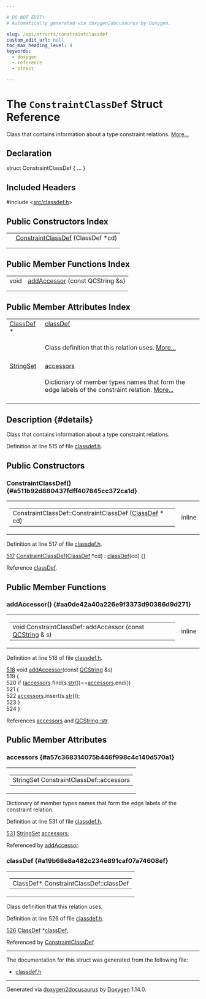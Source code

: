 ```yaml
---

# DO NOT EDIT!
# Automatically generated via doxygen2docusaurus by Doxygen.

slug: /api/structs/constraintclassdef
custom_edit_url: null
toc_max_heading_level: 4
keywords:
  - doxygen
  - reference
  - struct

---
```


<div class="doxyPage">

# The `ConstraintClassDef` Struct Reference

<p>Class that contains information about a type constraint relations. <a href="#details">More...</a></p>

## Declaration

<div class="doxyDeclaration">
struct ConstraintClassDef { ... }
</div>

## Included Headers

<div class="doxyIncludesList">#include &lt;<a href="/web-doxygen/docs/api/files/src/classdef-h">src/classdef.h</a>&gt;
</div>

## Public Constructors Index

<table class="doxyMembersIndex">

<tr class="doxyMemberIndexItem">
<td class="doxyMemberIndexItemType" align="left" valign="top"></td>
<td class="doxyMemberIndexItemName" align="left" valign="top"><a href="#a511b92d880437fdff407845cc372ca1d">ConstraintClassDef</a> (ClassDef *cd)</td>
</tr>
<tr class="doxyMemberIndexDescription">
<td class="doxyMemberIndexDescriptionLeft"></td>
<td class="doxyMemberIndexDescriptionRight">
</td>
</tr>
<tr class="doxyMemberIndexSeparator">
<td class="doxyMemberIndexSeparator" colspan="2"></td>
</tr>

</table>

## Public Member Functions Index

<table class="doxyMembersIndex">

<tr class="doxyMemberIndexItem">
<td class="doxyMemberIndexItemType" align="left" valign="top">void</td>
<td class="doxyMemberIndexItemName" align="left" valign="top"><a href="#aa0de42a40a226e9f3373d90386d9d271">addAccessor</a> (const QCString &amp;s)</td>
</tr>
<tr class="doxyMemberIndexDescription">
<td class="doxyMemberIndexDescriptionLeft"></td>
<td class="doxyMemberIndexDescriptionRight">
</td>
</tr>
<tr class="doxyMemberIndexSeparator">
<td class="doxyMemberIndexSeparator" colspan="2"></td>
</tr>

</table>

## Public Member Attributes Index

<table class="doxyMembersIndex">

<tr class="doxyMemberIndexItem">
<td class="doxyMemberIndexItemType" align="left" valign="top"><a href="/web-doxygen/docs/api/classes/classdef">ClassDef</a> *</td>
<td class="doxyMemberIndexItemName" align="left" valign="top"><a href="#a19b68e8a482c234e891caf07a74608ef">classDef</a></td>
</tr>
<tr class="doxyMemberIndexDescription">
<td class="doxyMemberIndexDescriptionLeft"></td>
<td class="doxyMemberIndexDescriptionRight">
<p>Class definition that this relation uses. <a href="#a19b68e8a482c234e891caf07a74608ef">More...</a></p>
</td>
</tr>
<tr class="doxyMemberIndexSeparator">
<td class="doxyMemberIndexSeparator" colspan="2"></td>
</tr>

<tr class="doxyMemberIndexItem">
<td class="doxyMemberIndexItemType" align="left" valign="top"><a href="/web-doxygen/docs/api/files/src/containers-h/#a0bc125fc346e538d66d5ea1c33428f00">StringSet</a></td>
<td class="doxyMemberIndexItemName" align="left" valign="top"><a href="#a57c368314075b446f998c4c140d570a1">accessors</a></td>
</tr>
<tr class="doxyMemberIndexDescription">
<td class="doxyMemberIndexDescriptionLeft"></td>
<td class="doxyMemberIndexDescriptionRight">
<p>Dictionary of member types names that form the edge labels of the constraint relation. <a href="#a57c368314075b446f998c4c140d570a1">More...</a></p>
</td>
</tr>
<tr class="doxyMemberIndexSeparator">
<td class="doxyMemberIndexSeparator" colspan="2"></td>
</tr>

</table>

## Description {#details}

<p>Class that contains information about a type constraint relations.</p>

<p>Definition at line 515 of file <a href="/web-doxygen/docs/api/files/src/classdef-h">classdef.h</a>.</p>


<div class="doxySectionDef">

## Public Constructors

### ConstraintClassDef() {#a511b92d880437fdff407845cc372ca1d}

<div class="doxyMemberItem">
<div class="doxyMemberProto">
<table class="doxyMemberLabels">
<tr class="doxyMemberLabels">
<td class="doxyMemberLabelsLeft">
<table class="doxyMemberName">
<tr>
<td class="doxyMemberName">ConstraintClassDef::ConstraintClassDef (<a href="/web-doxygen/docs/api/classes/classdef">ClassDef</a> * cd)</td>
</tr>
</table>
</td>
<td class="doxyMemberLabelsRight">
<span class="doxyMemberLabels">
<span class="doxyMemberLabel inline">inline</span>
</span>
</td>
</tr>
</table>
</div>
<div class="doxyMemberDoc">



<p>Definition at line 517 of file <a href="/web-doxygen/docs/api/files/src/classdef-h">classdef.h</a>.</p>


<div class="doxyProgramListing">

<div class="doxyCodeLine"><span class="doxyLineNumber"><a href="#a511b92d880437fdff407845cc372ca1d">517</a></span><span class="doxyLineContent"><span class="doxyHighlight">  <a href="#a511b92d880437fdff407845cc372ca1d">ConstraintClassDef</a>(<a href="/web-doxygen/docs/api/classes/classdef">ClassDef</a> *cd) : <a href="#a19b68e8a482c234e891caf07a74608ef">classDef</a>(cd) {}</span></span></div>

</div>


<p>Reference <a href="#a19b68e8a482c234e891caf07a74608ef">classDef</a>.</p>

</div>
</div>

</div>

<div class="doxySectionDef">

## Public Member Functions

### addAccessor() {#aa0de42a40a226e9f3373d90386d9d271}

<div class="doxyMemberItem">
<div class="doxyMemberProto">
<table class="doxyMemberLabels">
<tr class="doxyMemberLabels">
<td class="doxyMemberLabelsLeft">
<table class="doxyMemberName">
<tr>
<td class="doxyMemberName">void ConstraintClassDef::addAccessor (const <a href="/web-doxygen/docs/api/classes/qcstring">QCString</a> &amp; s)</td>
</tr>
</table>
</td>
<td class="doxyMemberLabelsRight">
<span class="doxyMemberLabels">
<span class="doxyMemberLabel inline">inline</span>
</span>
</td>
</tr>
</table>
</div>
<div class="doxyMemberDoc">



<p>Definition at line 518 of file <a href="/web-doxygen/docs/api/files/src/classdef-h">classdef.h</a>.</p>


<div class="doxyProgramListing">

<div class="doxyCodeLine"><span class="doxyLineNumber"><a href="#aa0de42a40a226e9f3373d90386d9d271">518</a></span><span class="doxyLineContent"><span class="doxyHighlight">  </span><span class="doxyHighlightKeywordType">void</span><span class="doxyHighlight"> <a href="#aa0de42a40a226e9f3373d90386d9d271">addAccessor</a>(</span><span class="doxyHighlightKeyword">const</span><span class="doxyHighlight"> <a href="/web-doxygen/docs/api/classes/qcstring">QCString</a> &amp;s)</span></span></div>
<div class="doxyCodeLine"><span class="doxyLineNumber">519</span><span class="doxyLineContent"><span class="doxyHighlight">  {</span></span></div>
<div class="doxyCodeLine"><span class="doxyLineNumber">520</span><span class="doxyLineContent"><span class="doxyHighlight">    </span><span class="doxyHighlightKeywordFlow">if</span><span class="doxyHighlight"> (<a href="#a57c368314075b446f998c4c140d570a1">accessors</a>.find(s.<a href="/web-doxygen/docs/api/classes/qcstring/#a875e9ad762554ef12f3ed69b015bb245">str</a>())==<a href="#a57c368314075b446f998c4c140d570a1">accessors</a>.end())</span></span></div>
<div class="doxyCodeLine"><span class="doxyLineNumber">521</span><span class="doxyLineContent"><span class="doxyHighlight">    {</span></span></div>
<div class="doxyCodeLine"><span class="doxyLineNumber">522</span><span class="doxyLineContent"><span class="doxyHighlight">      <a href="#a57c368314075b446f998c4c140d570a1">accessors</a>.insert(s.<a href="/web-doxygen/docs/api/classes/qcstring/#a875e9ad762554ef12f3ed69b015bb245">str</a>());</span></span></div>
<div class="doxyCodeLine"><span class="doxyLineNumber">523</span><span class="doxyLineContent"><span class="doxyHighlight">    }</span></span></div>
<div class="doxyCodeLine"><span class="doxyLineNumber">524</span><span class="doxyLineContent"><span class="doxyHighlight">  }</span></span></div>

</div>


<p>References <a href="#a57c368314075b446f998c4c140d570a1">accessors</a> and <a href="/web-doxygen/docs/api/classes/qcstring/#a875e9ad762554ef12f3ed69b015bb245">QCString::str</a>.</p>

</div>
</div>

</div>

<div class="doxySectionDef">

## Public Member Attributes

### accessors {#a57c368314075b446f998c4c140d570a1}

<div class="doxyMemberItem">
<div class="doxyMemberProto">
<table class="doxyMemberLabels">
<tr class="doxyMemberLabels">
<td class="doxyMemberLabelsLeft">
<table class="doxyMemberName">
<tr>
<td class="doxyMemberName">StringSet ConstraintClassDef::accessors</td>
</tr>
</table>
</td>
</tr>
</table>
</div>
<div class="doxyMemberDoc">

<p>Dictionary of member types names that form the edge labels of the constraint relation.</p>

<p>Definition at line 531 of file <a href="/web-doxygen/docs/api/files/src/classdef-h">classdef.h</a>.</p>


<div class="doxyProgramListing">

<div class="doxyCodeLine"><span class="doxyLineNumber"><a href="#a57c368314075b446f998c4c140d570a1">531</a></span><span class="doxyLineContent"><span class="doxyHighlight">  <a href="/web-doxygen/docs/api/files/src/containers-h/#a0bc125fc346e538d66d5ea1c33428f00">StringSet</a> <a href="#a57c368314075b446f998c4c140d570a1">accessors</a>;</span></span></div>

</div>


<p>Referenced by <a href="#aa0de42a40a226e9f3373d90386d9d271">addAccessor</a>.</p>

</div>
</div>

### classDef {#a19b68e8a482c234e891caf07a74608ef}

<div class="doxyMemberItem">
<div class="doxyMemberProto">
<table class="doxyMemberLabels">
<tr class="doxyMemberLabels">
<td class="doxyMemberLabelsLeft">
<table class="doxyMemberName">
<tr>
<td class="doxyMemberName">ClassDef* ConstraintClassDef::classDef</td>
</tr>
</table>
</td>
</tr>
</table>
</div>
<div class="doxyMemberDoc">

<p>Class definition that this relation uses.</p>

<p>Definition at line 526 of file <a href="/web-doxygen/docs/api/files/src/classdef-h">classdef.h</a>.</p>


<div class="doxyProgramListing">

<div class="doxyCodeLine"><span class="doxyLineNumber"><a href="#a19b68e8a482c234e891caf07a74608ef">526</a></span><span class="doxyLineContent"><span class="doxyHighlight">  <a href="/web-doxygen/docs/api/classes/classdef">ClassDef</a> *<a href="#a19b68e8a482c234e891caf07a74608ef">classDef</a>;</span></span></div>

</div>


<p>Referenced by <a href="#a511b92d880437fdff407845cc372ca1d">ConstraintClassDef</a>.</p>

</div>
</div>

</div>

<hr/>

The documentation for this struct was generated from the following file:

<ul>
<li><a href="/web-doxygen/docs/api/files/src/classdef-h">classdef.h</a></li>
</ul>

<hr/>

<p class="doxyGeneratedBy">Generated via <a href="https://github.com/xpack/doxygen2docusaurus">doxygen2docusaurus</a> by <a href="https://www.doxygen.nl">Doxygen</a> 1.14.0.</p>

</div>
